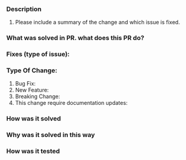 ### Description

1. Please include a summary of the change and which issue is fixed.

### What was solved in PR. what does this PR do?


### Fixes (type of issue):


### Type Of Change:

1. Bug Fix:
2. New Feature:
3. Breaking Change:
4. This change require documentation updates:

### How was it solved


### Why was it solved in this way


### How was it tested